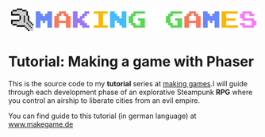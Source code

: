 ![logo](https://raw.githubusercontent.com/Grenzfrei/makegame-phaser-tutorial/master/logo.gif)

# Tutorial: Making a game with Phaser

This is the source code to my **tutorial** series at [making games](https://www.makegame.de).I will guide through each development phase of an explorative Steampunk **RPG** where you control an airship to liberate cities from an evil empire.

You can find guide to this tutorial (in german language) at www.makegame.de

































